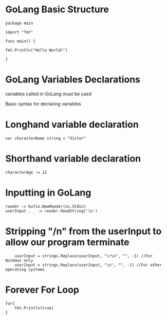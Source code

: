 # GoLang Basic Structure

    package main

    import "fmt"

    func main() {

    fmt.Println("Hello World!") 
    
    }

# GoLang Variables Declarations
variables called in GoLang must be used

Basic syntax for declaring variables

# Longhand variable declaration
    var characterName string = "Victor"

# Shorthand variable declaration
    characterAge := 21

# Inputting in GoLang

    reader := bufio.NewReader(os.Stdin)
    userInput , _ := reader.ReadString('\n')


# Stripping "/n" from the userInput to allow our program terminate

		userInput = strings.Replace(userInput, "\r\n", "", -1) //For Windows only
		userInput = strings.Replace(userInput, "\n", "", -1) //For other operating systems

# Forever For Loop
    for{
        fmt.Println(true)
    }